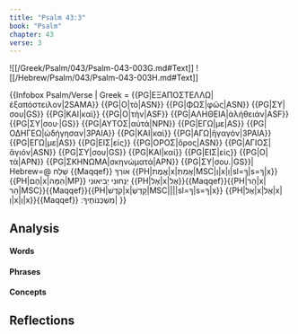 ```yaml
---
title: "Psalm 43:3"
book: "Psalm"
chapter: 43
verse: 3
---
```

![[/Greek/Psalm/043/Psalm-043-003G.md#Text]]
![[/Hebrew/Psalm/043/Psalm-043-003H.md#Text]]

{{Infobox Psalm/Verse |
Greek = {{PG|ΕΞΑΠΟΣΤΕΛΛΩ|ἐξαπόστειλον|2SAMA}} {{PG|Ο|τὸ|ASN}} {{PG|ΦΩΣ|φῶς|ASN}} {{PG|ΣΥ|σου|GS}} {{PG|ΚΑΙ|καὶ}} {{PG|Ο|τὴν|ASF}} {{PG|ΑΛΗΘΕΙΑ|ἀλήθειάν|ASF}} {{PG|ΣΥ|σου·|GS}} {{PG|ΑΥΤΟΣ|αὐτά|NPN}} {{PG|ΕΓΩ|με|AS}} {{PG|ΟΔΗΓΕΩ|ὡδήγησαν|3PAIA}} {{PG|ΚΑΙ|καὶ}} {{PG|ΑΓΩ|ἤγαγόν|3PAIA}} {{PG|ΕΓΩ|με|AS}} {{PG|ΕΙΣ|εἰς}} {{PG|ΟΡΟΣ|ὄρος|ASN}} {{PG|ΑΓΙΟΣ|ἅγιόν|ASN}} {{PG|ΣΥ|σου|GS}} {{PG|ΚΑΙ|καὶ}} {{PG|ΕΙΣ|εἰς}} {{PG|Ο|τὰ|APN}} {{PG|ΣΚΗΝΩΜΑ|σκηνώματά|APN}} {{PG|ΣΥ|σου.|GS}}|
Hebrew=@
שְׁלַח
{{Maqqef}}
אוֹרְךָ
{{PH|אֱמֶת|x|אֲמִתְּ|MSC|וְ|x|וַ|sl=ךָ|s=ךָ|x}} {{PH|הֶם|x|הֵמָּה|MP}}
יַנְחוּנִי
יְבִיאוּנִי
{{PH|אֶל|x|אֶל}}{{Maqqef}}{{PH|הַר|x|הַר|MSC}}{{Maqqef}}{{PH|קֹדֶשׁ|x|קָדְשְׁ|MSC||||sl=ךָ|s=ךָ|x}} {{PH|אֶל|x|אֶל|x|וְ|x|וְ|x}}{{Maqqef}}
מִשְׁכְּנוֹתֶיךָ
׃|
}}

## Analysis

#### Words

#### Phrases

#### Concepts

## Reflections
